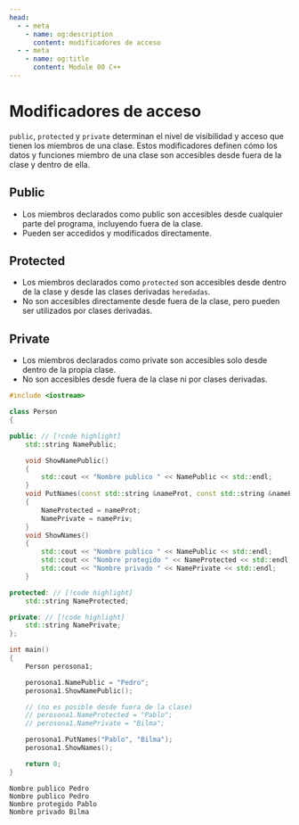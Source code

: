 ```yaml
---
head:
  - - meta
    - name: og:description
      content: modificadores de acceso 
  - - meta
    - name: og:title
      content: Module 00 C++
---
```

<script setup lang="ts">
import Woaos from '@theme/components/categoria.vue';

</script>


# Modificadores de acceso 

`public`, `protected` y `private` determinan el nivel de visibilidad y acceso que tienen los miembros de una clase. Estos modificadores definen cómo los datos y funciones miembro de una clase son accesibles desde fuera de la clase y dentro de ella. 

## Public
+ Los miembros declarados como public son accesibles desde cualquier parte del programa, incluyendo fuera de la clase.
+ Pueden ser accedidos y modificados directamente.

## Protected
+ Los miembros declarados como `protected` son accesibles desde dentro de la clase y desde las clases derivadas `heredadas`.
+ No son accesibles directamente desde fuera de la clase, pero pueden ser utilizados por clases derivadas.

## Private
+ Los miembros declarados como private son accesibles solo desde dentro de la propia clase.
+ No son accesibles desde fuera de la clase ni por clases derivadas.

```cpp
#include <iostream>

class Person
{

public: // [!code highlight]
	std::string NamePublic;

	void ShowNamePublic()
	{
		std::cout << "Nombre publico " << NamePublic << std::endl;
	}
	void PutNames(const std::string &nameProt, const std::string &namePriv)
	{
		NameProtected = nameProt;
		NamePrivate = namePriv;
	}
	void ShowNames()
	{
		std::cout << "Nombre publico " << NamePublic << std::endl;
		std::cout << "Nombre protegido " << NameProtected << std::endl;
		std::cout << "Nombre privado " << NamePrivate << std::endl;
	}

protected: // [!code highlight]
	std::string NameProtected;

private: // [!code highlight]
	std::string NamePrivate;
};

int main()
{
	Person perosona1;

	perosona1.NamePublic = "Pedro";
	perosona1.ShowNamePublic();

	// (no es posible desde fuera de la clase)
	// perosona1.NameProtected = "Pablo";
	// perosona1.NamePrivate = "Bilma";

	perosona1.PutNames("Pablo", "Bilma");
	perosona1.ShowNames();

	return 0;
}
```
```
Nombre publico Pedro
Nombre publico Pedro
Nombre protegido Pablo
Nombre privado Bilma
```